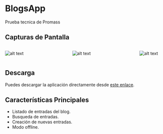 # BlogsApp
Prueba tecnica de Promass

## Capturas de Pantalla

<div style="display: flex; justify-content: space-between;">

![alt text](https://i.postimg.cc/vBpqykcq/1-dashboard.png)

![alt text](https://i.postimg.cc/fT724HZC/2-details.png)

![alt text](https://i.postimg.cc/KvhqHXX4/3-create.png)

</div>

## Descarga

Puedes descargar la aplicación directamente desde [este enlace](https://drive.google.com/file/d/1D9MGlN0h9HLqT8QnQ2RGM4RJIOEICiB6/view?usp=sharing).


## Características Principales

- Listado de entradas del blog.
- Busqueda de entradas.
- Creación de nuevas entradas.
- Modo offline.
